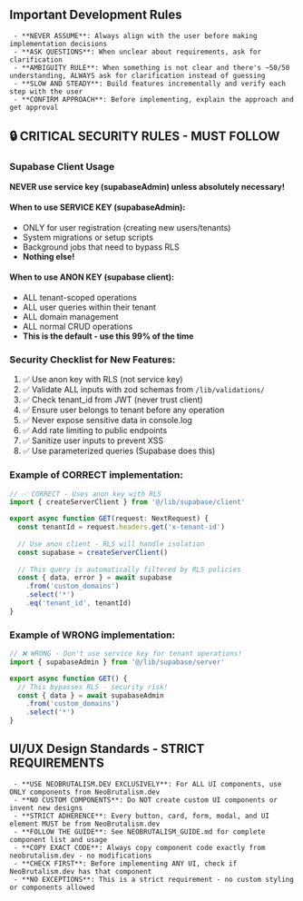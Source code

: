 ## Important Development Rules
     - **NEVER ASSUME**: Always align with the user before making implementation decisions
     - **ASK QUESTIONS**: When unclear about requirements, ask for clarification
     - **AMBIGUITY RULE**: When something is not clear and there's ~50/50 understanding, ALWAYS ask for clarification instead of guessing
     - **SLOW AND STEADY**: Build features incrementally and verify each step with the user
     - **CONFIRM APPROACH**: Before implementing, explain the approach and get approval

## 🔒 CRITICAL SECURITY RULES - MUST FOLLOW

### Supabase Client Usage
**NEVER use service key (supabaseAdmin) unless absolutely necessary!**

#### When to use SERVICE KEY (supabaseAdmin):
- ONLY for user registration (creating new users/tenants)
- System migrations or setup scripts
- Background jobs that need to bypass RLS
- **Nothing else!**

#### When to use ANON KEY (supabase client):
- ALL tenant-scoped operations
- ALL user queries within their tenant
- ALL domain management
- ALL normal CRUD operations
- **This is the default - use this 99% of the time**

### Security Checklist for New Features:
1. ✅ Use anon key with RLS (not service key)
2. ✅ Validate ALL inputs with zod schemas from `/lib/validations/`
3. ✅ Check tenant_id from JWT (never trust client)
4. ✅ Ensure user belongs to tenant before any operation
5. ✅ Never expose sensitive data in console.log
6. ✅ Add rate limiting to public endpoints
7. ✅ Sanitize user inputs to prevent XSS
8. ✅ Use parameterized queries (Supabase does this)

### Example of CORRECT implementation:
```typescript
// ✅ CORRECT - Uses anon key with RLS
import { createServerClient } from '@/lib/supabase/client'

export async function GET(request: NextRequest) {
  const tenantId = request.headers.get('x-tenant-id')
  
  // Use anon client - RLS will handle isolation
  const supabase = createServerClient()
  
  // This query is automatically filtered by RLS policies
  const { data, error } = await supabase
    .from('custom_domains')
    .select('*')
    .eq('tenant_id', tenantId)
}
```

### Example of WRONG implementation:
```typescript
// ❌ WRONG - Don't use service key for tenant operations!
import { supabaseAdmin } from '@/lib/supabase/server'

export async function GET() {
  // This bypasses RLS - security risk!
  const { data } = await supabaseAdmin
    .from('custom_domains')
    .select('*')
}
```

## UI/UX Design Standards - STRICT REQUIREMENTS
     - **USE NEOBRUTALISM.DEV EXCLUSIVELY**: For ALL UI components, use ONLY components from NeoBrutalism.dev
     - **NO CUSTOM COMPONENTS**: Do NOT create custom UI components or invent new designs
     - **STRICT ADHERENCE**: Every button, card, form, modal, and UI element MUST be from NeoBrutalism.dev
     - **FOLLOW THE GUIDE**: See NEOBRUTALISM_GUIDE.md for complete component list and usage
     - **COPY EXACT CODE**: Always copy component code exactly from neobrutalism.dev - no modifications
     - **CHECK FIRST**: Before implementing ANY UI, check if NeoBrutalism.dev has that component
     - **NO EXCEPTIONS**: This is a strict requirement - no custom styling or components allowed